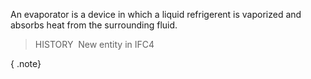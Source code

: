 ﻿An evaporator is a device in which a liquid refrigerent is vaporized and absorbs heat from the surrounding fluid.

> HISTORY&nbsp; New entity in IFC4

{ .note}
>
